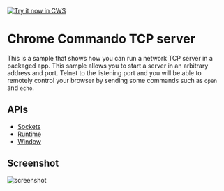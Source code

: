 <a target="_blank" href="https://chrome.google.com/webstore/detail/ahlcocbkjpjkobcdpjcobmibmpbeecpg">![Try it now in CWS](https://raw.github.com/GoogleChrome/chrome-app-samples/master/tryitnowbutton.png "Click here to install this sample from the Chrome Web Store")</a>


# Chrome Commando TCP server

This is a sample that shows how you can run a network TCP server in a packaged app. This sample allows you to start a server in an arbitrary address and port. Telnet to the listening port and you will be able to remotely control your browser by sending some commands such as `open` and `echo`.

## APIs

* [Sockets](https://developer.chrome.com/apps/sockets_tcp)
* [Runtime](https://developer.chrome.com/apps/app_runtime)
* [Window](https://developer.chrome.com/apps/app_window)
     
## Screenshot
![screenshot](/apps/samples/tcpserver/assets/screenshot_1280_800.png)

